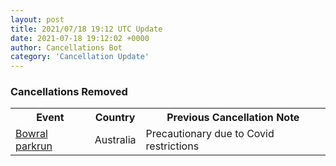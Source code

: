 ```yaml
---
layout: post
title: 2021/07/18 19:12 UTC Update
date: 2021-07-18 19:12:02 +0000
author: Cancellations Bot
category: 'Cancellation Update'
---
```


<h3>Cancellations Removed</h3>
<table style='width: 100%'>
    <tr>
        <th>Event</th>
        <th>Country</th>
        <th>Previous Cancellation Note</th>
    </tr>
    <tr>
        <td><a href="https://www.parkrun.com.au/bowral">Bowral parkrun</a></td>
        <td>Australia</td>
        <td>Precautionary due to Covid restrictions</td>
    </tr>
</table>
